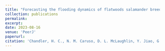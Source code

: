 ```yaml
---
title: "Forecasting the flooding dynamics of flatwoods salamander breeding wetlands under future climate change scenarios"
collection: publications
permalink: 
excerpt:
date: 2023-08-16
venue: 'PeerJ'
paperurl: 
citation: 'Chandler, H. C., N. M. Caruso, D. L. McLaughlin, Y. Jiao, G. C. Brooks, and C. A. Haas. 2023. Forecasting the flooding dynamics of flatwoods salamander breeding wetlands under future climate change scenarios. <i>PeerJ</i>'
---
```

